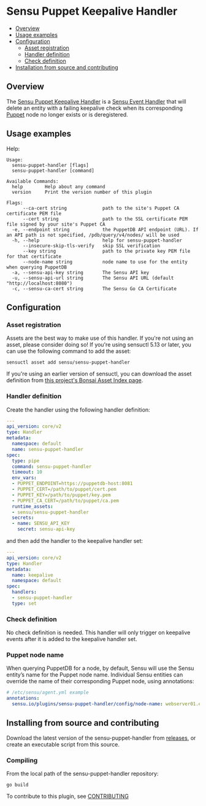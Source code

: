 # Sensu Puppet Keepalive Handler

- [Overview](#overview)
- [Usage examples](#usage-examples)
- [Configuration](#configuration)
  - [Asset registration](#asset-registration)
  - [Handler definition](#handler-definition)
  - [Check definition](#check-definition)
- [Installation from source and
  contributing](#installation-from-source-and-contributing)

## Overview

The [Sensu Puppet Keepalive Handler][0] is a [Sensu Event Handler][3] that will
delete an entity with a failing keepalive check when its corresponding
[Puppet][2] node no longer exists or is deregistered.

## Usage examples

Help:

```
Usage:
  sensu-puppet-handler [flags]
  sensu-puppet-handler [command]

Available Commands:
  help        Help about any command
  version     Print the version number of this plugin

Flags:
      --ca-cert string             path to the site's Puppet CA certificate PEM file
      --cert string                path to the SSL certificate PEM file signed by your site's Puppet CA
  -e, --endpoint string            the PuppetDB API endpoint (URL). If an API path is not specified, /pdb/query/v4/nodes/ will be used
  -h, --help                       help for sensu-puppet-handler
      --insecure-skip-tls-verify   skip SSL verification
      --key string                 path to the private key PEM file for that certificate
      --node-name string           node name to use for the entity when querying PuppetDB
  -a, --sensu-api-key string       The Sensu API key
  -u, --sensu-api-url string       The Sensu API URL (default "http://localhost:8080")
  -c, --sensu-ca-cert string       The Sensu Go CA Certificate
```

## Configuration

### Asset registration

Assets are the best way to make use of this handler. If you're not using an asset, please consider doing so! If you're using sensuctl 5.13 or later, you can use the following command to add the asset:

`sensuctl asset add sensu/sensu-puppet-handler`

If you're using an earlier version of sensuctl, you can download the asset
definition from [this project's Bonsai Asset Index
page](https://bonsai.sensu.io/assets/sensu/sensu-puppet-handler).

### Handler definition

Create the handler using the following handler definition:

```yml
---
api_version: core/v2
type: Handler
metadata:
  namespace: default
  name: sensu-puppet-handler
spec:
  type: pipe
  command: sensu-puppet-handler
  timeout: 10
  env_vars:
  - PUPPET_ENDPOINT=https://puppetdb-host:8081
  - PUPPET_CERT=/path/to/puppet/cert.pem
  - PUPPET_KEY=/path/to/puppet/key.pem
  - PUPPET_CA_CERT=/path/to/puppet/ca.pem
  runtime_assets:
  - sensu/sensu-puppet-handler
  secrets:
  - name: SENSU_API_KEY
    secret: sensu-api-key
```

and then add the handler to the keepalive handler set:

``` yml
---
api_version: core/v2
type: Handler
metadata:
  name: keepalive
  namespace: default
spec:
  handlers:
  - sensu-puppet-handler
  type: set
```

### Check definition

No check definition is needed. This handler will only trigger on keepalive
events after it is added to the keepalive handler set.

### Puppet node name

When querying PuppetDB for a node, by default, Sensu will use the Sensu entity’s
name for the Puppet node name. Individual Sensu entities can override the name
of their corresponding Puppet node, using annotations:

```yml
# /etc/sensu/agent.yml example
annotations:
  sensu.io/plugins/sensu-puppet-handler/config/node-name: webserver01.example.com
```

## Installing from source and contributing

Download the latest version of the sensu-puppet-handler from [releases][4],
or create an executable script from this source.

### Compiling

From the local path of the sensu-puppet-handler repository:
```
go build
```

To contribute to this plugin, see [CONTRIBUTING](https://github.com/sensu/sensu-go/blob/master/CONTRIBUTING.md)

[0]: https://github.com/sensu/sensu-puppet-handler
[1]: https://github.com/sensu/sensu-go
[2]: https://puppet.com/
[3]: https://docs.sensu.io/sensu-go/latest/reference/handlers/#how-do-sensu-handlers-work
[4]: https://github.com/sensu/sensu-puppet-handler/releases
